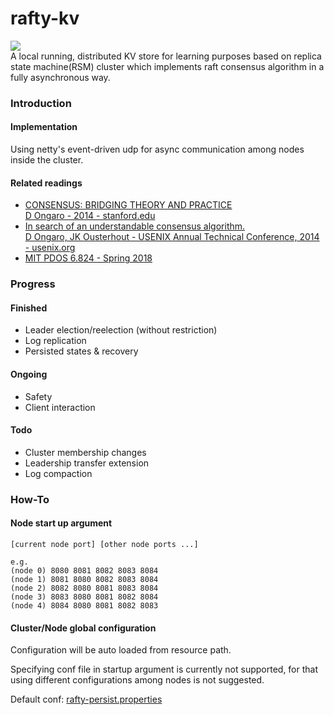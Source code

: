 # rafty-kv
![](https://img.shields.io/badge/Powered%20by-Raft%20Algorithm-orange.svg?style=flat-square)  
A local running, distributed KV store for learning purposes based on replica state machine(RSM) cluster which implements raft consensus algorithm in a fully asynchronous way.
### Introduction
#### Implementation
Using netty's event-driven udp for async communication among nodes inside the cluster.  

#### Related readings
- [CONSENSUS: BRIDGING THEORY AND PRACTICE  
D Ongaro - 2014 - stanford.edu](https://web.stanford.edu/~ouster/cgi-bin/papers/OngaroPhD.pdf)
- [In search of an understandable consensus algorithm.  
D Ongaro, JK Ousterhout - USENIX Annual Technical Conference, 2014 - usenix.org](https://www.usenix.org/system/files/conference/atc14/atc14-paper-ongaro.pdf)
- [MIT PDOS 6.824 - Spring 2018](https://pdos.csail.mit.edu/6.824/)

### Progress
#### Finished
- Leader election/reelection (without restriction)
- Log replication
- Persisted states & recovery

#### Ongoing
- Safety
- Client interaction

#### Todo

- Cluster membership changes
- Leadership transfer extension
- Log compaction

### How-To
#### Node start up argument
```text
[current node port] [other node ports ...]

e.g.
(node 0) 8080 8081 8082 8083 8084
(node 1) 8081 8080 8082 8083 8084
(node 2) 8082 8080 8081 8083 8084
(node 3) 8083 8080 8081 8082 8084
(node 4) 8084 8080 8081 8082 8083
```
#### Cluster/Node global configuration
Configuration will be auto loaded from resource path.

Specifying conf file in startup argument is currently not supported, for that using different configurations among nodes is not suggested.

Default conf: [rafty-persist.properties](https://github.com/hwding/rafty-kv/blob/master/src/main/resources/rafty-persist.properties)